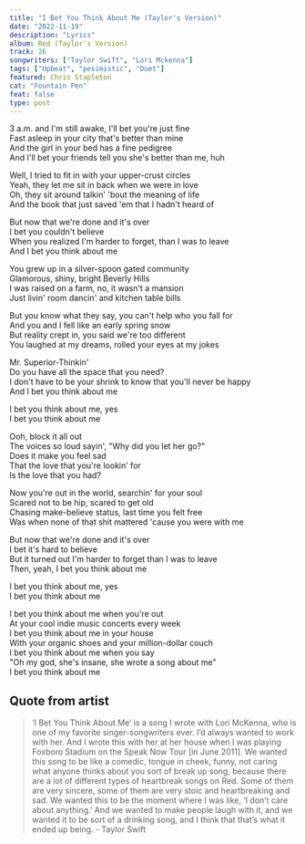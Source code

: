```yaml
---
title: "I Bet You Think About Me (Taylor's Version)"
date: "2022-11-19"
description: "Lyrics"
album: Red (Taylor's Version)
track: 26
songwriters: ["Taylor Swift", "Lori Mckenna"]
tags: ["Upbeat", "pesimistic", "Duet"]
featured: Chris Stapleton
cat: "Fountain Pen"
feat: false
type: post
---
```


<p className="verse-one">
3 a.m. and I'm still awake, I'll bet you're just fine <br />
Fast asleep in your city that's better than mine <br />
And the girl in your bed has a fine pedigree <br />
And I'll bet your friends tell you she's better than me, huh <br />
</p>
<p className="verse-two">
Well, I tried to fit in with your upper-crust circles <br />
Yeah, they let me sit in back when we were in love <br />
Oh, they sit around talkin' 'bout the meaning of life <br />
And the book that just saved 'em that I hadn't heard of <br />
</p>
<p className="chorus">
But now that we're done and it's over <br />
I bet you couldn't believe <br />
When you realized I'm harder to forget, than I was to leave <br />
And I bet you think about me <br />
</p>
<p className="verse-three">
You grew up in a silver-spoon gated community <br />
Glamorous, shiny, bright Beverly Hills <br />
I was raised on a farm, no, it wasn't a mansion <br />
Just livin' room dancin' and kitchen table bills <br />
</p>
<p className="verse-four">
But you know what they say, you can't help who you fall for <br />
And you and I fell like an early spring snow <br />
But reality crept in, you said we're too different <br />
You laughed at my dreams, rolled your eyes at my jokes <br />
</p>
<p className="chorus">
Mr. Superior-Thinkin' <br />
Do you have all the space that you need? <br />
I don't have to be your shrink to know that you'll never be happy <br />
And I bet you think about me <br />
</p>
<p className="post-chorus">
I bet you think about me, yes <br />
I bet you think about me <br />
</p>
<p className="bridge">
Ooh, block it all out <br />
The voices so loud sayin', "Why did you let her go?" <br />
Does it make you feel sad <br />
That the love that you're lookin' for <br />
Is the love that you had? <br />
</p>
<p className="verse-five">
Now you're out in the world, searchin' for your soul <br />
Scared not to be hip, scared to get old <br />
Chasing make-believe status, last time you felt free <br />
Was when none of that shit mattered 'cause you were with me <br />
</p>
<p className="chorus">
But now that we're done and it's over <br />
I bet it's hard to believe <br />
But it turned out I'm harder to forget than I was to leave <br />
Then, yeah, I bet you think about me <br />
</p>
<p className="post-chorus">
I bet you think about me, yes <br />
I bet you think about me <br />
</p>
<p className="outro">
I bet you think about me when you're out <br />
At your cool indie music concerts every week <br />
I bet you think about me in your house <br />
With your organic shoes and your million-dollar couch <br />
I bet you think about me when you say <br />
"Oh my god, she's insane, she wrote a song about me" <br />
I bet you think about me <br />
</p>

## Quote from artist

<blockquote cite="https://twitter.com/country1025wklb/status/1459212651326844931">
‘I Bet You Think About Me’ is a song I wrote with Lori McKenna, who is one of my favorite singer-songwriters ever. I’d always wanted to work with her. And I wrote this with her at her house when I was playing Foxboro Stadium on the Speak Now Tour [in June 2011]. We wanted this song to be like a comedic, tongue in cheek, funny, not caring what anyone thinks about you sort of break up song, because there are a lot of different types of heartbreak songs on Red. Some of them are very sincere, some of them are very stoic and heartbreaking and sad. We wanted this to be the moment where I was like, ‘I don’t care about anything.’ And we wanted to make people laugh with it, and we wanted it to be sort of a drinking song, and I think that that’s what it ended up being. - Taylor Swift
</blockquote>
